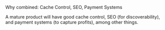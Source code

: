 Why combined: Cache Control, SEO, Payment Systems

A mature product will have good cache control, SEO (for discoverability), and payment systems (to capture profits), among other things.